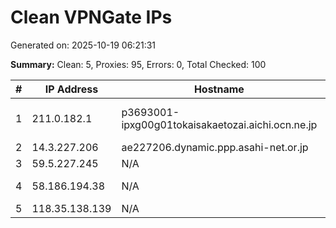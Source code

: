 # Clean VPNGate IPs
Generated on: 2025-10-19 06:21:31

**Summary:** Clean: 5, Proxies: 95, Errors: 0, Total Checked: 100

| # | IP Address | Hostname | Type | Country | Provider |
|---|------------|----------|------|---------|----------|
| 1 | 211.0.182.1 | p3693001-ipxg00g01tokaisakaetozai.aichi.ocn.ne.jp | Business | JP | NTT Communications Corporation |
| 2 | 14.3.227.206 | ae227206.dynamic.ppp.asahi-net.or.jp | Business | JP | Asahi Net |
| 3 | 59.5.227.245 | N/A | Business | KR | Korea Telecom |
| 4 | 58.186.194.38 | N/A | Business | VN | FPT Telecom Company |
| 5 | 118.35.138.139 | N/A | Business | KR | Korea Telecom |
